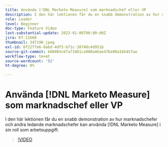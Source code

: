 ```yaml
---
title: Använda [!DNL Marketo Measure] som marknadschef eller VP
description: I den här lektionen får du en snabb demonstration av hur marknadschefer och andra ledande marknadschefer kan använda [!DNL Marketo Measure] i sin roll som arbetsuppgift.
role: Leader
level: Beginner
doc-type: Feature Video
last-substantial-update: 2023-01-06T00:00:00Z
jira: KT-11668
thumbnail: 347190.jpeg
exl-id: 0f22f7e6-8abd-4df5-b71c-38748c4d951b
source-git-commit: b60003c6fa73401ca980a46ae47be00a1bb457ae
workflow-type: tm+mt
source-wordcount: '52'
ht-degree: 0%

---
```


# Använda [!DNL Marketo Measure] som marknadschef eller VP

I den här lektionen får du en snabb demonstration av hur marknadschefer och andra ledande marknadschefer kan använda [!DNL Marketo Measure] i sin roll som arbetsuppgift.

>[!VIDEO](https://video.tv.adobe.com/v/347190/?quality=12&learn=on)
